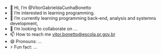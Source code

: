 - 👋 Hi, I’m @VitorGabrieldaCunhaBonetto
- 👀 I’m interested in learning programming. 
- 🌱 I’m currently learning programming back-end, analysis and systemns development, 
- 💞️ I’m looking to collaborate on ...
- 📫 How to reach me vitor.bonetto@escola.pr.gov.br
- 😄 Pronouns: ...
- ⚡ Fun fact: ...

<!---
VitorGabrieldaCunhaBonetto/VitorGabrieldaCunhaBonetto is a ✨ special ✨ repository because its `README.md` (this file) appears on your GitHub profile.
You can click the Preview link to take a look at your changes.
--->
